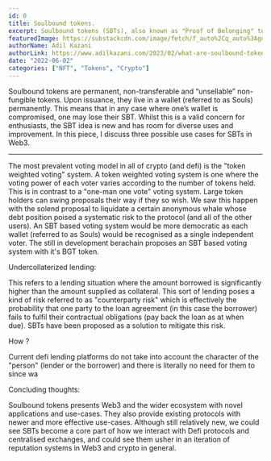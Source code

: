 ```yaml
---
id: 0
title: Soulbound tokens.
excerpt: Soulbound tokens (SBTs), also known as "Proof of Belonging" tokens, are a type of cryptocurrency that are tied to a specific individual or entity and cannot be transferred to another person
featuredImage: https://substackcdn.com/image/fetch/f_auto%2Cq_auto%3Agood%2Cfl_progressive%3Asteep/https%3A//bucketeer-e05bbc84-baa3-437e-9518-adb32be77984.s3.amazonaws.com/public/images/3bbb9fdd-cc59-44ef-8dca-7b16844e8a1e_1024x1024.png
authorName: Adil Kazani
authorLink: https://www.adilkazani.com/2023/02/what-are-soulbound-tokens-ultimate.html
date: "2022-06-02"
categories: ["NFT", "Tokens", "Crypto"]
---
```

Soulbound tokens are permanent, non-transferable and “unsellable” non-fungible tokens. Upon issuance, they live in a wallet (referred to as Souls) permanently. This means that in any case where one’s wallet is compromised, one may lose their SBT. Whilst this is a valid concern for enthusiasts, the SBT idea is new and has room for diverse uses and improvement. In this piece, I discuss three possible use cases for SBTs in Web3.
_____________________________________


The most prevalent voting model in all of crypto (and defi) is the "token weighted voting" system. A token weighted voting system is one where the voting power of each voter varies according to the number of tokens held. This is in contrast to a "one-man one vote" voting system. Large token holders can swing proposals their way if they so wish. We saw this happen with the solend proposal to liquidate a certain anonymous whale whose debt position poised a systematic risk to the protocol (and all of the other users). An SBT based voting system would be more democratic as each wallet (referred to as Souls) would be recognised as a single independent voter. The still in development berachain proposes an SBT based voting system with it's BGT token.

Undercollaterized lending:

This refers to a lending situation where the amount borrowed is significantly higher than the amount supplied as collateral. This sort of lending poses a kind of risk referred to as "counterparty risk" which is effectively the probability that one party to the loan agreement (in this case the borrower) fails to fulfil their contractual obligations (pay back the loan as at when due). SBTs have been proposed as a solution to mitigate this risk.

How ?

Current defi lending platforms do not take into account the character of the "person" (lender or the borrower) and there is literally no need for them to since wa

Concluding thoughts:

Soulbound tokens presents Web3 and the wider ecosystem with novel applications and use-cases. They also provide existing protocols with newer and more effective use-cases. Although still relatively new, we could see SBTs become a core part of how we interact with Defi protocols and centralised exchanges, and could see them usher in an iteration of reputation systems in Web3 and crypto in general.